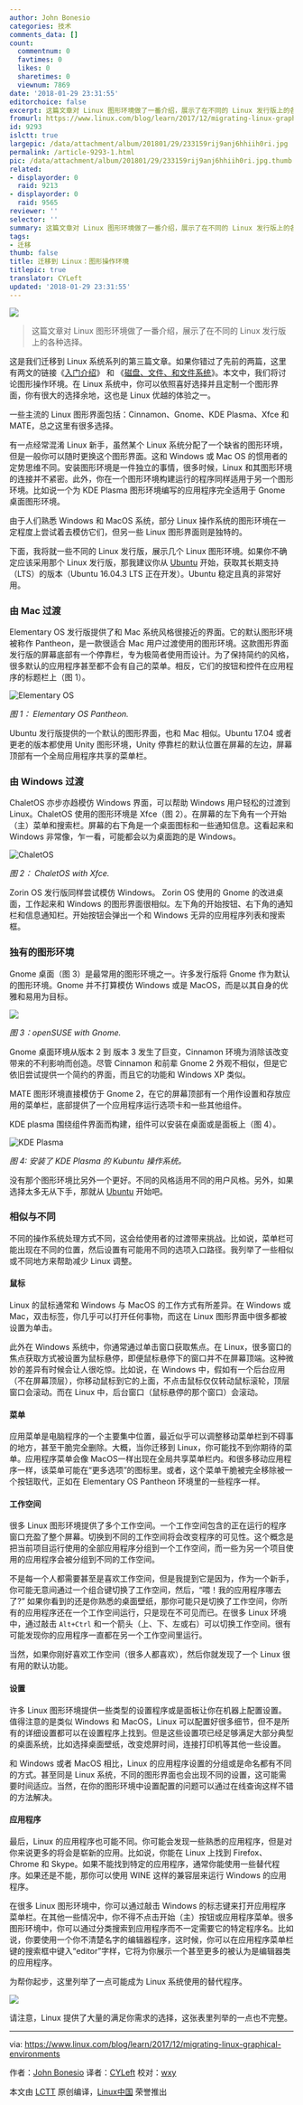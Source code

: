 ```yaml
---
author: John Bonesio
categories: 技术
comments_data: []
count:
  commentnum: 0
  favtimes: 0
  likes: 0
  sharetimes: 0
  viewnum: 7869
date: '2018-01-29 23:31:55'
editorchoice: false
excerpt: 这篇文章对 Linux 图形环境做了一番介绍，展示了在不同的 Linux 发行版上的各种选择。
fromurl: https://www.linux.com/blog/learn/2017/12/migrating-linux-graphical-environments
id: 9293
islctt: true
largepic: /data/attachment/album/201801/29/233159rij9anj6hhiih0ri.jpg
permalink: /article-9293-1.html
pic: /data/attachment/album/201801/29/233159rij9anj6hhiih0ri.jpg.thumb.jpg
related:
- displayorder: 0
  raid: 9213
- displayorder: 0
  raid: 9565
reviewer: ''
selector: ''
summary: 这篇文章对 Linux 图形环境做了一番介绍，展示了在不同的 Linux 发行版上的各种选择。
tags:
- 迁移
thumb: false
title: 迁移到 Linux：图形操作环境
titlepic: true
translator: CYLeft
updated: '2018-01-29 23:31:55'
---
```


![](/data/attachment/album/201801/29/233159rij9anj6hhiih0ri.jpg)



> 
> 这篇文章对 Linux 图形环境做了一番介绍，展示了在不同的 Linux 发行版上的各种选择。
> 
> 
> 


这是我们迁移到 Linux 系统系列的第三篇文章。如果你错过了先前的两篇，这里有两文的链接《[入门介绍](/article-9212-1.html)》 和 《[磁盘、文件、和文件系统](/article-9213-1.html)》。本文中，我们将讨论图形操作环境。在 Linux 系统中，你可以依照喜好选择并且定制一个图形界面，你有很大的选择余地，这也是 Linux 优越的体验之一。


一些主流的 Linux 图形界面包括：Cinnamon、Gnome、KDE Plasma、Xfce 和 MATE，总之这里有很多选择。


有一点经常混淆 Linux 新手，虽然某个 Linux 系统分配了一个缺省的图形环境，但是一般你可以随时更换这个图形界面。这和 Windows 或 Mac OS 的惯用者的定势思维不同。安装图形环境是一件独立的事情，很多时候，Linux 和其图形环境的连接并不紧密。此外，你在一个图形环境构建运行的程序同样适用于另一个图形环境。比如说一个为 KDE Plasma 图形环境编写的应用程序完全适用于 Gnome 桌面图形环境。


由于人们熟悉 Windows 和 MacOS 系统，部分 Linux 操作系统的图形环境在一定程度上尝试着去模仿它们，但另一些 Linux 图形界面则是独特的。


下面，我将就一些不同的 Linux 发行版，展示几个 Linux 图形环境。如果你不确定应该采用那个 Linux 发行版，那我建议你从 [Ubuntu](https://www.evernote.com/OutboundRedirect.action?dest=https%3A%2F%2Fwww.ubuntu.com%2Fdownload%2Fdesktop) 开始，获取其长期支持（LTS）的版本（Ubuntu 16.04.3 LTS 正在开发）。Ubuntu 稳定且真的非常好用。


### 由 Mac 过渡


Elementary OS 发行版提供了和 Mac 系统风格很接近的界面。它的默认图形环境被称作 Pantheon，是一款很适合 Mac 用户过渡使用的图形环境。这款图形界面发行版的屏幕底部有一个停靠栏，专为极简者使用而设计。为了保持简约的风格，很多默认的应用程序甚至都不会有自己的菜单。相反，它们的按钮和控件在应用程序的标题栏上（图 1）。


![Elementary OS](/data/attachment/album/201801/29/233200wv5joc7g4tvtpb4v.png "Elementary OS")


*图 1： Elementary OS Pantheon.*


Ubuntu 发行版提供的一个默认的图形界面，也和 Mac 相似。Ubuntu 17.04 或者更老的版本都使用 Unity 图形环境，Unity 停靠栏的默认位置在屏幕的左边，屏幕顶部有一个全局应用程序共享的菜单栏。


### 由 Windows 过渡


ChaletOS 亦步亦趋模仿 Windows 界面，可以帮助 Windows 用户轻松的过渡到 Linux。ChaletOS 使用的图形环境是 Xfce（图 2）。在屏幕的左下角有一个开始（主）菜单和搜索栏。屏幕的右下角是一个桌面图标和一些通知信息。这看起来和 Windows 非常像，乍一看，可能都会以为桌面跑的是 Windows。


![ChaletOS](/data/attachment/album/201801/29/233202k11pjqyygx6dmhgs.png)


*图 2： ChaletOS with Xfce.*


Zorin OS 发行版同样尝试模仿 Windows。 Zorin OS 使用的 Gnome 的改进桌面，工作起来和 Windows 的图形界面很相似。左下角的开始按钮、右下角的通知栏和信息通知栏。开始按钮会弹出一个和 Windows 无异的应用程序列表和搜索框。


### 独有的图形环境


Gnome 桌面（图 3）是最常用的图形环境之一。许多发行版将 Gnome 作为默认的图形环境。Gnome 并不打算模仿 Windows 或是 MacOS，而是以其自身的优雅和易用为目标。


![](/data/attachment/album/201801/29/233205g5k8rpxaha138ttx.png)


*图 3：openSUSE with Gnome.*


Gnome 桌面环境从版本 2 到 版本 3 发生了巨变，Cinnamon 环境为消除该改变带来的不利影响而创造。尽管 Cinnamon 和前辈 Gnome 2 外观不相似，但是它依旧尝试提供一个简约的界面，而且它的功能和 Windows XP 类似。


MATE 图形环境直接模仿于 Gnome 2，在它的屏幕顶部有一个用作设置和存放应用的菜单栏，底部提供了一个应用程序运行选项卡和一些其他组件。


KDE plasma 围绕组件界面而构建，组件可以安装在桌面或是面板上（图 4）。


![KDE Plasma](/data/attachment/album/201801/29/233208p59qikss9s22ei65.png "KDE Plasma")


*图 4: 安装了 KDE Plasma 的 Kubuntu 操作系统。*


没有那个图形环境比另外一个更好。不同的风格适用不同的用户风格。另外，如果选择太多无从下手，那就从 [Ubuntu](https://www.evernote.com/OutboundRedirect.action?dest=https%3A%2F%2Fwww.ubuntu.com%2Fdownload%2Fdesktop) 开始吧。


### 相似与不同


不同的操作系统处理方式不同，这会给使用者的过渡带来挑战。比如说，菜单栏可能出现在不同的位置，然后设置有可能用不同的选项入口路径。我列举了一些相似或不同地方来帮助减少 Linux 调整。


#### 鼠标


Linux 的鼠标通常和 Windows 与 MacOS 的工作方式有所差异。在 Windows 或 Mac，双击标签，你几乎可以打开任何事物，而这在 Linux 图形界面中很多都被设置为单击。


此外在 Windows 系统中，你通常通过单击窗口获取焦点。在 Linux，很多窗口的焦点获取方式被设置为鼠标悬停，即便鼠标悬停下的窗口并不在屏幕顶端。这种微妙的差异有时候会让人很吃惊。比如说，在 Windows 中，假如有一个后台应用（不在屏幕顶层），你移动鼠标到它的上面，不点击鼠标仅仅转动鼠标滚轮，顶层窗口会滚动。而在 Linux 中，后台窗口（鼠标悬停的那个窗口）会滚动。


#### 菜单


应用菜单是电脑程序的一个主要集中位置，最近似乎可以调整移动菜单栏到不碍事的地方，甚至干脆完全删除。大概，当你迁移到 Linux，你可能找不到你期待的菜单。应用程序菜单会像 MacOS一样出现在全局共享菜单栏内。和很多移动应用程序一样，该菜单可能在“更多选项”的图标里。或者，这个菜单干脆被完全移除被一个按钮取代，正如在 Elementary OS Pantheon 环境里的一些程序一样。


#### 工作空间


很多 Linux 图形环境提供了多个工作空间。一个工作空间包含的正在运行的程序窗口充盈了整个屏幕。切换到不同的工作空间将会改变程序的可见性。这个概念是把当前项目运行使用的全部应用程序分组到一个工作空间，而一些为另一个项目使用的应用程序会被分组到不同的工作空间。


不是每一个人都需要甚至是喜欢工作空间，但是我提到它是因为，作为一个新手，你可能无意间通过一个组合键切换了工作空间，然后，“喂！我的应用程序哪去了?” 如果你看到的还是你熟悉的桌面壁纸，那你可能只是切换了工作空间，你所有的应用程序还在一个工作空间运行，只是现在不可见而已。在很多 Linux 环境中，通过敲击 `Alt+Ctrl` 和一个箭头（上、下、左或右）可以切换工作空间。很有可能发现你的应用程序一直都在另一个工作空间里运行。


当然，如果你刚好喜欢工作空间（很多人都喜欢），然后你就发现了一个 Linux 很有用的默认功能。


#### 设置


许多 Linux 图形环境提供一些类型的设置程序或是面板让你在机器上配置设置。值得注意的是类似 Windows 和 MacOS，Linux 可以配置好很多细节，但不是所有的详细设置都可以在设置程序上找到。但是这些设置项已经足够满足大部分典型的桌面系统，比如选择桌面壁纸，改变熄屏时间，连接打印机等其他一些设置。


和 Windows 或者 MacOS 相比，Linux 的应用程序设置的分组或是命名都有不同的方式。甚至同是 Linux 系统，不同的图形界面也会出现不同的设置，这可能需要时间适应。当然，在你的图形环境中设置配置的问题可以通过在线查询这样不错的方法解决。


#### 应用程序


最后，Linux 的应用程序也可能不同。你可能会发现一些熟悉的应用程序，但是对你来说更多的将会是崭新的应用。比如说，你能在 Linux 上找到 Firefox、Chrome 和 Skype。如果不能找到特定的应用程序，通常你能使用一些替代程序。如果还是不能，那你可以使用 WINE 这样的兼容层来运行 Windows 的应用程序。


在很多 Linux 图形环境中，你可以通过敲击 Windows 的标志键来打开应用程序菜单栏。在其他一些情况中，你不得不点击开始（主）按钮或应用程序菜单。很多图形环境中，你可以通过分类搜索到应用程序而不一定需要它的特定程序名。比如说，你要使用一个你不清楚名字的编辑器程序，这时候，你可以在应用程序菜单栏键的搜索框中键入“editor”字样，它将为你展示一个甚至更多的被认为是编辑器类的应用程序。


为帮你起步，这里列举了一点可能成为 Linux 系统使用的替代程序。


![](/data/attachment/album/201801/29/233211licpwzsy5pcqtwxw.png)


请注意，Linux 提供了大量的满足你需求的选择，这张表里列举的一点也不完整。




---


via: <https://www.linux.com/blog/learn/2017/12/migrating-linux-graphical-environments>


作者：[John Bonesio](https://www.linux.com/users/johnbonesio) 译者：[CYLeft](https://github.com/CYLeft) 校对：[wxy](https://github.com/wxy)


本文由 [LCTT](https://github.com/LCTT/TranslateProject) 原创编译，[Linux中国](https://linux.cn/) 荣誉推出